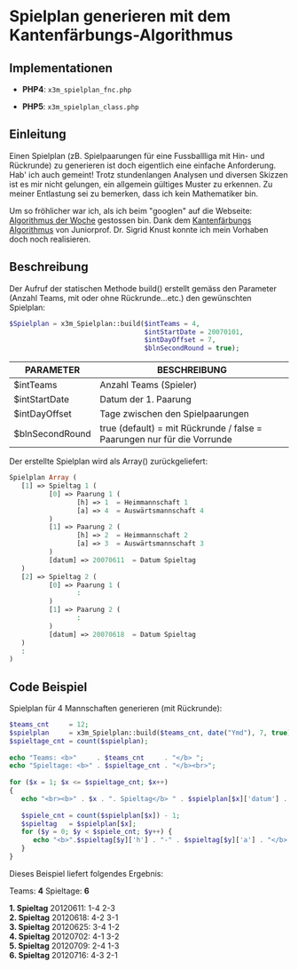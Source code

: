 Spielplan generieren mit dem Kantenfärbungs-Algorithmus
=======================================================

Implementationen
----------------


- **PHP4**: `x3m_spielplan_fnc.php`

- **PHP5**: `x3m_spielplan_class.php`


Einleitung
----------

Einen Spielplan (zB. Spielpaarungen für eine Fussballliga mit Hin- und Rückrunde) zu generieren ist doch eigentlich eine einfache Anforderung. Hab' ich auch gemeint! Trotz stundenlangen Analysen und diversen Skizzen ist es mir nicht gelungen, ein allgemein gültiges Muster zu erkennen. Zu meiner Entlastung sei zu bemerken, dass ich kein Mathematiker bin.

Um so fröhlicher war ich, als ich beim "googlen" auf die Webseite: <a href="http://www-i1.informatik.rwth-aachen.de/%7Ealgorithmus/liste.php">Algorithmus der Woche</a> gestossen bin. Dank dem <a href="http://www-i1.informatik.rwth-aachen.de/%7Ealgorithmus/algo36.php" >Kantenfärbungs Algorithmus</a> von Juniorprof. Dr. Sigrid Knust konnte ich mein Vorhaben doch noch realisieren.

Beschreibung
-------------
Der Aufruf der statischen Methode build() erstellt gemäss den Parameter (Anzahl Teams, mit oder ohne Rückrunde...etc.) den gewünschten Spielplan:

```php
$Spielplan = x3m_Spielplan::build($intTeams = 4,
                                  $intStartDate = 20070101,
                                  $intDayOffset = 7,
                                  $blnSecondRound = true);
```


PARAMETER |	BESCHREIBUNG
--------- | ------------
$intTeams | Anzahl Teams (Spieler)
$intStartDate | Datum der 1. Paarung
$intDayOffset | Tage zwischen den Spielpaarungen
$blnSecondRound | true (default) = mit Rückrunde / false = Paarungen nur für die Vorrunde

 

Der erstellte Spielplan wird als Array() zurückgeliefert:

 
```php
Spielplan Array (
   [1] => Spieltag 1 (
          [0] => Paarung 1 (
                 [h] => 1  = Heimmannschaft 1
                 [a] => 4  = Auswärtsmannschaft 4
          )
          [1] => Paarung 2 (
                 [h] => 2  = Heimmannschaft 2
                 [a] => 3  = Auswärtsmannschaft 3
          )
          [datum] => 20070611  = Datum Spieltag
   )
   [2] => Spieltag 2 (
          [0] => Paarung 1 (
                 :
          )
          [1] => Paarung 2 (
                 :
          )
          [datum] => 20070618  = Datum Spieltag
   )
   :
)
```

Code Beispiel
-------------

Spielplan für 4 Mannschaften generieren (mit Rückrunde):

```php
$teams_cnt     = 12;  
$spielplan     = x3m_Spielplan::build($teams_cnt, date("Ymd"), 7, true);  
$spieltage_cnt = count($spielplan);  
 
echo "Teams: <b>"     . $teams_cnt     . "</b> ";  
echo "Spieltage: <b>" . $spieltage_cnt . "</b><br>";  
  
for ($x = 1; $x <= $spieltage_cnt; $x++) 
{  
   echo "<br><b>" . $x . ". Spieltag</b> " . $spielplan[$x]['datum'] . ": ";  
  
   $spiele_cnt = count($spielplan[$x]) - 1;  
   $spieltag   = $spielplan[$x];  
   for ($y = 0; $y < $spiele_cnt; $y++) {  
      echo "<b>".$spieltag[$y]['h'] . "-" . $spieltag[$y]['a'] . "</b> ";  
   }  
}  
```

Dieses Beispiel liefert folgendes Ergebnis:



Teams: **4** Spieltage: **6**

**1. Spieltag** 20120611: 1-4 2-3  
**2. Spieltag** 20120618: 4-2 3-1  
**3. Spieltag** 20120625: 3-4 1-2  
**4. Spieltag** 20120702: 4-1 3-2  
**5. Spieltag** 20120709: 2-4 1-3  
**6. Spieltag** 20120716: 4-3 2-1  

